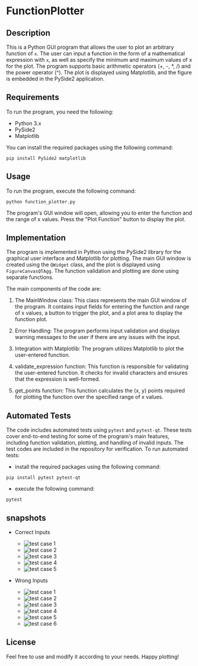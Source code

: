 # FunctionPlotter
## Description
This is a Python GUI program that allows the user to plot an arbitrary function of `x`. The user can input a function in the form of a mathematical expression with `x`, as well as specify the minimum and maximum values of x for the plot. The program supports basic arithmetic operators (+, -, *, /) and the power operator (^). The plot is displayed using Matplotlib, and the figure is embedded in the PySide2 application.

## Requirements
To run the program, you need the following:
- Python 3.x
- PySide2
- Matplotlib

You can install the required packages using the following command:
```
pip install PySide2 matplotlib
```
## Usage
To run the program, execute the following command:
```
python function_plotter.py
```
The program's GUI window will open, allowing you to enter the function and the range of x values. Press the "Plot Function" button to display the plot.
## Implementation
The program is implemented in Python using the PySide2 library for the graphical user interface and Matplotlib for plotting. The main GUI window is created using the `QWidget` class, and the plot is displayed using `FigureCanvasQTAgg`. The function validation and plotting are done using separate functions.

The main components of the code are:

1. The MainWindow class: This class represents the main GUI window of the program. It contains input fields for entering the function and range of x values, a button to trigger the plot, and a plot area to display the function plot.

2. Error Handling: The program performs input validation and displays warning messages to the user if there are any issues with the input.

3. Integration with Matplotlib: The program utilizes Matplotlib to plot the user-entered function.

4. validate_expression function: This function is responsible for validating the user-entered function. It checks for invalid characters and ensures that the expression is well-formed.

5. get_points function: This function calculates the (x, y) points required for plotting the function over the specified range of x values.

## Automated Tests
The code includes automated tests using `pytest` and `pytest-qt`. These tests cover end-to-end testing for some of the program's main features, including function validation, plotting, and handling of invalid inputs. The test codes are included in the repository for verification.
To run automated tests:
- install the required packages using the following command:
```
pip install pytest pytest-qt
```
- execute the following command:
```
pytest
```
## snapshots 
- Correct Inputs
    - ![test case 1](assets\1.png) 
    - ![test case 2](assets\2.png) 
    - ![test case 3](assets\3.png) 
    - ![test case 4](assets\9.png) 
    - ![test case 5](assets\10.png) 

- Wrong Inputs
    - ![test case 1](assets\4.png) 
    - ![test case 2](assets\5.png) 
    - ![test case 3](assets\6.png) 
    - ![test case 4](assets\7.png) 
    - ![test case 5](assets\8.png)
    - ![test case 6](assets\11.png) 

## License
Feel free to use and modify it according to your needs.
Happy plotting!
